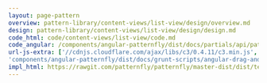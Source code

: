 ```yaml
---
layout: page-pattern
overview: pattern-library/content-views/list-view/design/overview.md
design: pattern-library/content-views/list-view/design/design.md
code_html: code/content-views/list-view/code.md
code_angular: /components/angular-patternfly/dist/docs/partials/api/patternfly.views.directive.pfListView.html
url-js-extra: ['//cdnjs.cloudflare.com/ajax/libs/c3/0.4.11/c3.min.js', '//cdnjs.cloudflare.com/ajax/libs/d3/3.5.17/d3.min.js',
'components/angular-patternfly/dist/docs/grunt-scripts/angular-drag-and-drop-lists.js']
impl_html: https://rawgit.com/patternfly/patternfly/master-dist/dist/tests/list-view-simple-expansion.html
---
```

